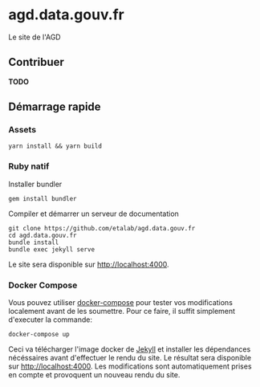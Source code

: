 # agd.data.gouv.fr

Le site de l'AGD

## Contribuer

**TODO**

## Démarrage rapide

### Assets

```shell
yarn install && yarn build
```
### Ruby natif

Installer bundler

```
gem install bundler
```

Compiler et démarrer un serveur de documentation

```
git clone https://github.com/etalab/agd.data.gouv.fr
cd agd.data.gouv.fr
bundle install
bundle exec jekyll serve
```

Le site sera disponible sur <http://localhost:4000>.

### Docker Compose

Vous pouvez utiliser [docker-compose](https://docs.docker.com/compose/) pour tester vos modifications localement avant de les soumettre.
Pour ce faire, il suffit simplement d'executer la commande:

```
docker-compose up
```

Ceci va télécharger l'image docker de [Jekyll](https://www.jekyll.io/) et installer les dépendances nécéssaires avant d'effectuer le rendu du site.
Le résultat sera disponible sur <http://localhost:4000>. Les modifications sont automatiquement prises en compte et provoquent un nouveau rendu du site.

